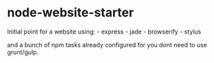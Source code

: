 # node-website-starter
Initial point for a website using:
    - express
    - jade
    - browserify
    - stylus

and a bunch of npm tasks already configured for you dont need to use grunt/gulp. 

